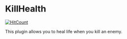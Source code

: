 # KillHealth
[![HitCount](http://hits.dwyl.io/Vale914/https://githubcom/PocketMineItalianDevs/KillHealth.svg)](http://hits.dwyl.io/Vale914/https://githubcom/PocketMineItalianDevs/KillHealth)

This plugin allows you to heal life when you kill an enemy.
